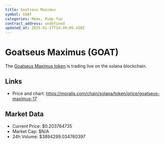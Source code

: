 ```yaml
---
title: Goatseus Maximus
symbol: GOAT
categories: Meme, Pump.fun
contract_address: undefined
updated_at: 2025-01-27T14:49:09.420Z
---
```


# Goatseus Maximus (GOAT)
The [Goatseus Maximus token](https://moralis.com/chain/solana/token/price/goatseus-maximus-17) is trading live on the solana blockchain.

## Links
- Price and chart: https://moralis.com/chain/solana/token/price/goatseus-maximus-17

## Market Data
- Current Price: $0.203764735
- Market Cap: $N/A
- 24h Volume: $3894299.034760397
